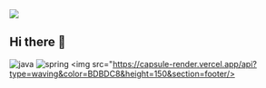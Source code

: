 <img src="https://capsule-render.vercel.app/api?type=waving&color=BDBDC8&height=150&section=header&text=Welcome&fontSize=20" />

## Hi there 👋

![java](https://img.shields.io/badge/Java-ED8B00?style=for-the-badge&logo=openjdk&logoColor=white)
![spring](https://img.shields.io/badge/Spring-6DB33F?style=for-the-badge&logo=spring&logoColor=white)
<img src="https://capsule-render.vercel.app/api?type=waving&color=BDBDC8&height=150&section=footer/>

<!--
**sejung2/sejung2** is a ✨ _special_ ✨ repository because its `README.md` (this file) appears on your GitHub profile.

Here are some ideas to get you started:

- 🔭 I’m currently working on ...
- 🌱 I’m currently learning ...
- 👯 I’m looking to collaborate on ...
- 🤔 I’m looking for help with ...
- 💬 Ask me about ...
- 📫 How to reach me: ...
- 😄 Pronouns: ...
- ⚡ Fun fact: ...
-->

